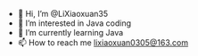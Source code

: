 - 👋 Hi, I’m @LiXiaoxuan35
- 👀 I’m interested in Java coding
- 🌱 I’m currently learning Java
- 📫 How to reach me lixiaoxuan0305@163.com

<!---
LiXiaoxuan35/LiXiaoxuan35 is a ✨ special ✨ repository because its `README.md` (this file) appears on your GitHub profile.
You can click the Preview link to take a look at your changes.
--->
